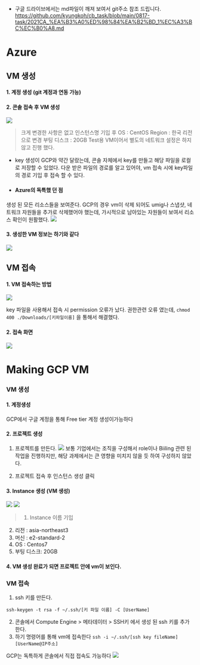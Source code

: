 - 구글 드라이브에서는 md파일이 깨져 보여서 git주소 참조 드립니다. 
https://github.com/kyungkoh/cb_task/blob/main/0817-task/2021CA_%EA%B3%A0%ED%98%84%EA%B2%BD_1%EC%A3%BC%EC%B0%A8.md


# Azure 
## VM 생성

#### 1. 계정 생성   (git 계정과 연동 가능)
#### 2. 콘솔 접속 후 VM 생성 
![](https://images.velog.io/images/kyungkoh/post/544cc945-15a4-449c-bdd3-f38b3643e498/FireShot%20Capture%20007%20-%20%E1%84%80%E1%85%A1%E1%84%89%E1%85%A1%E1%86%BC%20%E1%84%86%E1%85%A5%E1%84%89%E1%85%B5%E1%86%AB%20%E1%84%86%E1%85%A1%E1%86%AB%E1%84%83%E1%85%B3%E1%86%AF%E1%84%80%E1%85%B5%20-%20Microsoft%20Azure%20-%20portal.azure.com.png)


>크게 변경한 사항은 없고 인스턴스명 기입 후 
OS : CentOS 
Region : 한국 리전으로 변경 
부팅 디스크 : 20GB
Test용 VM이어서 별도의 네트워크 설정은 하지 않고 진행 했다. 


-  key 생성이 GCP와 약간 달랐는데, 콘솔 자체에서 key를 만들고 해당 파일을 로컬로 저장할 수 있었다. 
다운 받은 파일의 경로를 알고 있어야, vm 접속 시에 key파일의 경로 기입 후 접속 할 수 있다. 

- #### Azure의 독특했 던 점 
생성 된 모든 리소스들을 보여준다.
GCP의 경우 vm이 삭제 되어도 umig나 스냅샷, 네트워크 자원들을 추가로 삭제했어야 했는데, 
가시적으로 남아있는 자원들이 보여서 리소스 확인이 원활했다. 
![](https://images.velog.io/images/kyungkoh/post/d7a333e8-9f26-433a-aa1c-cac8a06743cc/FireShot%20Capture%20010%20-%20CreateVm-OpenLogic.CentOS-7_9-gen2-20210816230804%20-%20Microsoft%20Azure_%20-%20portal.azure.com.png)


#### 3. 생성한 VM 정보는 하기와 같다 

![](https://images.velog.io/images/kyungkoh/post/c3a423f7-08fe-437c-b49f-f8959a07db35/FireShot%20Capture%20011%20-%20cb-vm-azure-2108-01%20-%20Microsoft%20Azure%20-%20portal.azure.com.png)

## VM 접속
#### 1. VM 접속하는 방법

![](https://images.velog.io/images/kyungkoh/post/1c83c41a-50f9-416b-adbb-24fefa187b53/%E1%84%89%E1%85%B3%E1%84%8F%E1%85%B3%E1%84%85%E1%85%B5%E1%86%AB%E1%84%89%E1%85%A3%E1%86%BA_2021-08-16_%E1%84%8B%E1%85%A9%E1%84%92%E1%85%AE_11.22.01.png)

key 파일을 사용해서 접속 시 permission 오류가 났다.
권한관련 오류 였는데, ```chmod 400 ./Downloads/[키파일이름]``` 을 통해서 해결했다.

#### 2. 접속 화면 

![](https://images.velog.io/images/kyungkoh/post/fadb27ab-e60f-4879-90ed-921680312812/%E1%84%89%E1%85%B3%E1%84%8F%E1%85%B3%E1%84%85%E1%85%B5%E1%86%AB%E1%84%89%E1%85%A3%E1%86%BA_2021-08-16_%E1%84%8B%E1%85%A9%E1%84%92%E1%85%AE_11.24.29.png)



# Making GCP VM 

### VM 생성 

#### 1. 계정생성 
GCP에서 구글 계정을 통해 Free tier 계정 생성이가능하다 
#### 2. 프로젝트 생성 

1) 프로젝트를 만든다. 
![](https://images.velog.io/images/kyungkoh/post/9439b66a-4adf-4f1d-86ee-55bab50ca252/%E1%84%89%E1%85%B3%E1%84%8F%E1%85%B3%E1%84%85%E1%85%B5%E1%86%AB%E1%84%89%E1%85%A3%E1%86%BA%202021-08-17%20%E1%84%8B%E1%85%A9%E1%84%92%E1%85%AE%208.37.23.png)
보통 기업에서는 조직을 구성해서 role이나 Biiling 관련 된 작업을 진행하지만, 해당 과제에서는 큰 영향을 미치지 않을 듯 하여 구성하지 않았다. 

2) 프로젝트 접속 후 인스턴스 생성 클릭 
#### 3. Instance 생성 (VM 생성)
![](https://images.velog.io/images/kyungkoh/post/44cf27a2-f747-4ab9-b01d-01687aa54694/FireShot%20Capture%20003%20-%20Google%20Cloud%20Platform%20-%20console.cloud.google.com.png)
![](https://images.velog.io/images/kyungkoh/post/defb5387-815f-42a5-a550-0457939ef5a9/FireShot%20Capture%20004%20-%20Google%20Cloud%20Platform%20-%20console.cloud.google.com.png)
>1) Instance 이름 기입 
2) 리전 : asia-northeast3
3) 머신 : e2-standard-2
4) OS :  Centos7
5) 부팅 디스크:  20GB

#### 4. VM 생성 완료가 되면 프로젝트 안에 vm이 보인다. 


### VM 접속

1. ssh 키를 만든다.

 ```ssh-keygen -t rsa -f ~/.ssh/[키 파일 이름] -C [UserName]```

2. 콘솔에서 Compute Engine > 메타데이터 > SSH키 에서 생성 된 ssh 키를 추가한다. 
3. 하기 명령어를 통해 vm에 접속한다 
```ssh -i ~/.ssh/[ssh key fileName] [UserName@IP주소]```


GCP는 독특하게 콘솔에서 직접 접속도 가능하다
![](https://images.velog.io/images/kyungkoh/post/7e506809-5fb8-4278-b1b0-328b48bff109/%E1%84%89%E1%85%B3%E1%84%8F%E1%85%B3%E1%84%85%E1%85%B5%E1%86%AB%E1%84%89%E1%85%A3%E1%86%BA%202021-08-16%20%E1%84%8B%E1%85%A9%E1%84%92%E1%85%AE%204.22.11.png)

